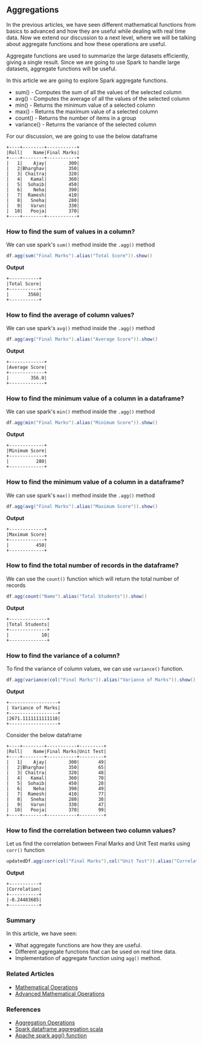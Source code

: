 ## Aggregations

In the previous articles, we have seen different mathematical functions from basics to advanced and how they are useful while dealing with real time data.
Now we extend our discussion to a next level, where we will be talking about aggregate functions and how these operations are useful.

Aggregate functions are used to summarize the large datasets efficiently, giving a single result. Since we are going to use Spark to handle large datasets, aggregate functions will be useful.

In this article we are going to explore Spark aggregate functions.
- sum() - Computes the sum of all the values of the selected column
- avg() - Computes the average of all the values of the selected column
- min() - Returns the minimum value of a selected column 
- max() - Returns the maximum value of a selected column 
- count() - Returns the number of items in a group
- variance() - Returns the variance of the selected column

For our discussion, we are going to use the below dataframe
```text
+----+--------+-----------+
|Roll|    Name|Final Marks|
+----+--------+-----------+
|   1|    Ajay|        300|
|   2|Bharghav|        350|
|   3| Chaitra|        320|
|   4|   Kamal|        360|
|   5|  Sohaib|        450|
|   6|    Neha|        390|
|   7|  Ramesh|        410|
|   8|   Sneha|        280|
|   9|   Varun|        330|
|  10|   Pooja|        370|
+----+--------+-----------+
```

### How to find the sum of values in a column?
We can use spark's `sum()` method inside the `.agg()` method
```scala
df.agg(sum("Final Marks").alias("Total Score")).show()
```
**Output**
```text
+-----------+
|Total Score|
+-----------+
|       3560|
+-----------+
```
### How to find the average of column values?
We can use spark's `avg()` method inside the `.agg()` method
```scala
df.agg(avg("Final Marks").alias("Average Score")).show()
```
**Output**
```text
+-------------+
|Average Score|
+-------------+
|        356.0|
+-------------+
```
### How to find the minimum value of a column in a dataframe?
We can use spark's `min()` method inside the `.agg()` method
```scala
df.agg(min("Final Marks").alias("Minimum Score")).show()
```
**Output**
```text
+-------------+
|Minimum Score|
+-------------+
|          280|
+-------------+
```
### How to find the minimum value of a column in a dataframe?
We can use spark's `max()` method inside the `.agg()` method
```scala
df.agg(avg("Final Marks").alias("Maximum Score")).show()
```
**Output**
```text
+-------------+
|Maximum Score|
+-------------+
|          450|
+-------------+
```

### How to find the total number of records in the dataframe?
We can use the `count()` function which will return the total number of records
```scala
df.agg(count("Name").alias("Total Students")).show()
```
**Output**
```text
+--------------+
|Total Students|
+--------------+
|            10|
+--------------+
```

### How to find the variance of a column?
To find the variance of column values, we can use `variance()` function.
```scala
df.agg(variance(col("Final Marks")).alias("Variance of Marks")).show()
```
**Output**
```text
+------------------+
| Variance of Marks|
+------------------+
|2671.1111111111118|
+------------------+
```

Consider the below dataframe
```text
+----+--------+-----------+---------+
|Roll|    Name|Final Marks|Unit Test|
+----+--------+-----------+---------+
|   1|    Ajay|        300|       49|
|   2|Bharghav|        350|       65|
|   3| Chaitra|        320|       48|
|   4|   Kamal|        360|       70|
|   5|  Sohaib|        450|       28|
|   6|    Neha|        390|       49|
|   7|  Ramesh|        410|       77|
|   8|   Sneha|        280|       38|
|   9|   Varun|        330|       47|
|  10|   Pooja|        370|       99|
+----+--------+-----------+---------+
```
### How to find the correlation between two column values?
Let us find the correlation between Final Marks and Unit Test marks using `corr()` function
```scala
updatedDf.agg(corr(col("Final Marks"),col("Unit Test")).alias("Correlation")).show()
```
**Output**
```text
+-----------+
|Correlation|
+-----------+
|-0.24483685|
+-----------+
```

### Summary
In this article, we have seen:
- What aggregate functions are how they are useful.
- Different aggregate functions that can be used on real time data.
- Implementation of aggregate function using `agg()` method.

### Related Articles
- [Mathematical Operations](@/docs/spark/mathematical-operations.md)
- [Advanced Mathematical Operations](@/docs/spark/advanced-mathematical-operations.md)

### References
- [Aggregation Operations](https://spark.apache.org/docs/latest/api/python/reference/pyspark.sql/functions.html#aggregate-functions)
- [Spark dataframe aggregation scala](https://stackoverflow.com/questions/42706014/spark-dataframe-aggregation-scala?rq=2)
- [Apache spark agg() function](https://stackoverflow.com/questions/43292947/apache-spark-agg-function)